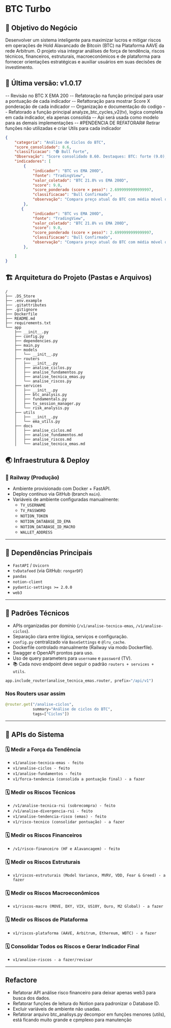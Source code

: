 # BTC Turbo

## 🎯 Objetivo do Negócio

Desenvolver um sistema inteligente para maximizar lucros e mitigar riscos em operações de Hold Alavancado de Bitcoin (BTC) na Plataforma AAVE da rede Arbitrum. O projeto visa integrar análises de força de tendência, riscos técnicos, financeiros, estruturais, macroeconômicos e de plataforma para fornecer orientações estratégicas e auxiliar usuários em suas decisões de investimento.

## 📌 Última versão: v1.0.17
-- Revisão no BTC X EMA 200
-- Refatoração na função principal para usar a pontuação de cada indicador
-- Refattoração para mostrar Score X ponderação de cada indicador
-- Organização e documentação do codigo
-- Refatorado a função principal analyze_btc_cycles_v2(tv), logica completa em cada indicador, ela apenas consolida
-- Api será usada como modelo para as demais implementações
-- #PENDENCIA DE REFATORAR# Retirar funções não utilizadas e criar Utils para cada indicador

```json
{
    "categoria": "Análise de Ciclos do BTC",
    "score_consolidado": 8.6,
    "classificacao": "🟢 Bull Forte",
    "Observação": "Score consolidado 8.60. Destaques: BTC: forte (9.0), BTC: forte (9.0), Puell: moderado (7.0)",
    "indicadores": [
        {
            "indicador": "BTC vs EMA 200D",
            "fonte": "TradingView",
            "valor_coletado": "BTC 21.8% vs EMA 200D",
            "score": 9.0,
            "score_ponderado (score × peso)": 2.6999999999999997,
            "classificacao": "Bull Confirmado",
            "observação": "Compara preço atual do BTC com média móvel de 200 dias para identificar tendência macro"
        },
       {
            "indicador": "BTC vs EMA 200D",
            "fonte": "TradingView",
            "valor_coletado": "BTC 21.8% vs EMA 200D",
            "score": 9.0,
            "score_ponderado (score × peso)": 2.6999999999999997,
            "classificacao": "Bull Confirmado",
            "observação": "Compara preço atual do BTC com média móvel de 200 dias para identificar tendência macro"
        },

    ]
}

```

## 🏗️ Arquitetura do Projeto (Pastas e Arquivos)

```
/
├── .DS_Store
├── .env.example
├── .gitattributes
├── .gitignore
├── Dockerfile
├── README.md
├── requirements.txt
└── app
    ├── __init__.py
    ├── config.py
    ├── dependencies.py
    ├── main.py
    ├── models
    │   └── __init__.py
    ├── routers
    │   ├── __init__.py
    │   ├── analise_ciclos.py
    │   ├── analise_fundamentos.py
    │   ├── analise_tecnica_emas.py
    │   └── analise_riscos.py
    ├── services
    │   ├── __init__.py
    │   ├── btc_analysis.py
    │   ├── fundamentals.py
    │   ├── tv_session_manager.py
    │   └── risk_analysis.py
    ├── utils
    │   ├── __init__.py
    │   └── ema_utils.py
    ├── docs
    │   ├── analise_ciclos.md
    │   ├── analise_fundamentos.md
    │   ├── analise_riscos.md
    │   └── analise_tecnica_emas.md
```

## 🌏 Infraestrutura & Deploy

### 🚀 Railway (Produção)
- Ambiente provisionado com Docker + FastAPI.
- Deploy contínuo via GitHub (branch `main`).
- Variáveis de ambiente configuradas manualmente:
  - `TV_USERNAME`
  - `TV_PASSWORD`
  - `NOTION_TOKEN`
  - `NOTION_DATABASE_ID_EMA`
  - `NOTION_DATABASE_ID_MACRO`
  - `WALLET_ADDRESS`

---

## 🚀 Dependências Principais

- `FastAPI` / `Uvicorn`
- `tvDatafeed` (via GitHub: `rongarDF`)
- `pandas`
- `notion-client`
- `pydantic-settings >= 2.0.0`
- `web3`

---

## 🔧 Padrões Técnicos

- APIs organizadas por domínio (`/v1/analise-tecnica-emas`, `/v1/analise-ciclos`).
- Separação clara entre lógica, serviços e configuração.
- `config.py` centralizado via `BaseSettings` e `@lru_cache`.
- Dockerfile controlado manualmente (Railway via modo Dockerfile).
- Swagger e OpenAPI prontos para uso.
- Uso de query parameters para `username` e `password` (TV).
- 📚 Cada novo endpoint deve seguir o padrão `routers + services + utils`.

```python
app.include_router(analise_tecnica_emas.router, prefix="/api/v1")
```

### Nos Routers usar assim
```python
@router.get("/analise-ciclos", 
            summary="Análise de ciclos do BTC", 
            tags=["Ciclos"])
```

---

## 📝 APIs do Sistema

### 🗓️ Medir a Força da Tendência

- `v1/analise-tecnica-emas - feito`
- `v1/analise-ciclos - feito`
- `v1/analise-fundamentos - feito`
- `v1/forca-tendencia (consolida a pontuação final) - a fazer`

### 🗓️ Medir os Riscos Técnicos

- `/v1/analise-tecnica-rsi (sobrecompra) - feito`
- `/v1/analise-divergencia-rsi - feito`
- `v1/analise-tendencia-risco (emas) - feito`
- `v1/risco-tecnico (consolidar pontuação) - a fazer`

### 🗓️ Medir os Riscos Financeiros

- `/v1/risco-financeiro (HF e Alavancagem) - feito`

### 🗓️ Medir os Riscos Estruturais

- `v1/riscos-estruturais (Model Variance, MVRV, VDD, Fear & Greed) - a fazer` 

### 🗓️ Medir os Riscos Macroeconômicos

- `v1/riscos-macro (MOVE, DXY, VIX, US10Y, Ouro, M2 Global) - a fazer` 

### 🗓️ Medir os Riscos de Plataforma

- `v1/riscos-plataforma (AAVE, Arbitrum, Ethereum, WBTC) - a fazer` 

### 🗓️ Consolidar Todos os Riscos e Gerar Indicador Final

- `v1/analise-riscos - a fazer/revisar`

---

## Refactore

- Refatorar API análise risco financeiro para deixar apenas web3 para busca dos dados.
- Refatorar funções de leitura do Notion para padronizar o Database ID.
- Excluir variáveis de ambiente não usadas.
- Refatorar arquivo btc_analisys.py decompor em funções menores (utils), está ficando muito grande e cpmplexo para manutenção